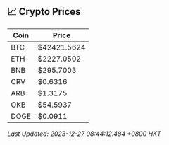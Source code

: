 ## 📈 Crypto Prices

| Coin | Price |
| ---- | ----- |
| BTC | $42421.5624 |
| ETH | $2227.0502 |
| BNB | $295.7003 |
| CRV | $0.6316 |
| ARB | $1.3175 |
| OKB | $54.5937 |
| DOGE | $0.0911 |

_Last Updated: 2023-12-27 08:44:12.484 +0800 HKT_